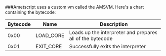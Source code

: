 ###Ametscript uses a custom vm called the AMSVM. Here's a chart containing the bytecode:

Bytecode | Name | Description
-------- | ---- | -----------
0x00 | LOAD_CORE | Loads up the interpreter and prepares all of the bytecode
0x01 | EXIT_CORE | Successfully exits the interpreter
